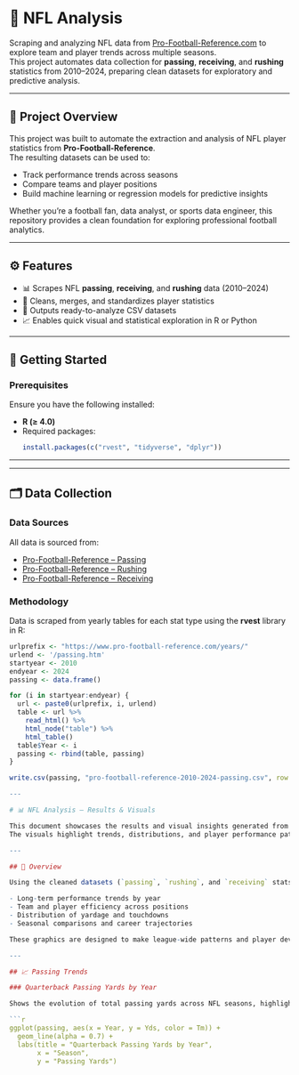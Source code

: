 # 🏈 NFL Analysis

Scraping and analyzing NFL data from [Pro-Football-Reference.com](https://www.pro-football-reference.com) to explore team and player trends across multiple seasons.  
This project automates data collection for **passing**, **receiving**, and **rushing** statistics from 2010–2024, preparing clean datasets for exploratory and predictive analysis.

---

## 🧠 Project Overview

This project was built to automate the extraction and analysis of NFL player statistics from **Pro-Football-Reference**.  
The resulting datasets can be used to:
- Track performance trends across seasons  
- Compare teams and player positions  
- Build machine learning or regression models for predictive insights  

Whether you’re a football fan, data analyst, or sports data engineer, this repository provides a clean foundation for exploring professional football analytics.

---

## ⚙️ Features

- 📊 Scrapes NFL **passing**, **receiving**, and **rushing** data (2010–2024)  
- 🧹 Cleans, merges, and standardizes player statistics  
- 💾 Outputs ready-to-analyze CSV datasets  
- 📈 Enables quick visual and statistical exploration in R or Python  

---

## 🚀 Getting Started

### Prerequisites

Ensure you have the following installed:
- **R (≥ 4.0)**  
- Required packages:  
  ```r
  install.packages(c("rvest", "tidyverse", "dplyr"))

---
---

## 🗂️ Data Collection

### Data Sources

All data is sourced from:
- [Pro-Football-Reference – Passing](https://www.pro-football-reference.com/years/2024/passing.htm)  
- [Pro-Football-Reference – Rushing](https://www.pro-football-reference.com/years/2024/rushing.htm)  
- [Pro-Football-Reference – Receiving](https://www.pro-football-reference.com/years/2024/receiving.htm)  

### Methodology

Data is scraped from yearly tables for each stat type using the **rvest** library in R:

```r
urlprefix <- "https://www.pro-football-reference.com/years/"
urlend <- '/passing.htm'
startyear <- 2010
endyear <- 2024
passing <- data.frame()

for (i in startyear:endyear) {
  url <- paste0(urlprefix, i, urlend)
  table <- url %>%
    read_html() %>%
    html_node("table") %>%
    html_table()
  table$Year <- i
  passing <- rbind(table, passing)
}

write.csv(passing, "pro-football-reference-2010-2024-passing.csv", row.names = FALSE)

---

# 📊 NFL Analysis – Results & Visuals

This document showcases the results and visual insights generated from the **NFL Analysis** project.  
The visuals highlight trends, distributions, and player performance patterns from data scraped via [Pro-Football-Reference.com](https://www.pro-football-reference.com).

---

## 🏈 Overview

Using the cleaned datasets (`passing`, `rushing`, and `receiving` stats from 2010–2024), we explore:

- Long-term performance trends by year  
- Team and player efficiency across positions  
- Distribution of yardage and touchdowns  
- Seasonal comparisons and career trajectories  

These graphics are designed to make league-wide patterns and player development more interpretable for analysts, scouts, and fans alike.

---

## 📈 Passing Trends

### Quarterback Passing Yards by Year

Shows the evolution of total passing yards across NFL seasons, highlighting the league’s shift toward high-volume passing offenses.

```r
ggplot(passing, aes(x = Year, y = Yds, color = Tm)) +
  geom_line(alpha = 0.7) +
  labs(title = "Quarterback Passing Yards by Year",
       x = "Season",
       y = "Passing Yards")

